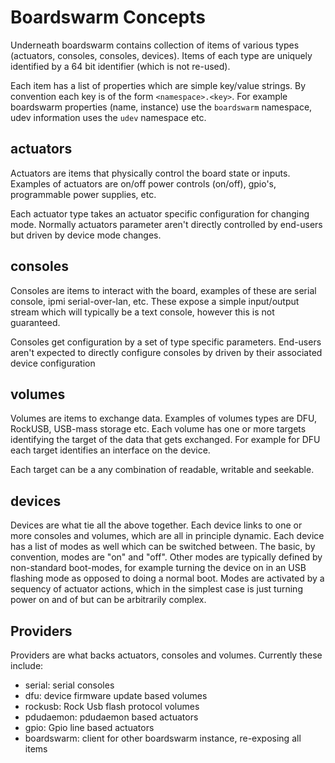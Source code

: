 # Boardswarm Concepts

Underneath boardswarm contains collection of items of various types (actuators,
consoles, consoles, devices). Items of each type are uniquely identified by a
64 bit identifier (which is not re-used).

Each item has a list of properties which are simple key/value strings. By
convention each key is of the form `<namespace>.<key>`. For example boardswarm
properties (name, instance) use the `boardswarm` namespace, udev information
uses the `udev` namespace etc.

## actuators

Actuators are items that physically control the board state or inputs. Examples of
actuators are on/off power controls (on/off), gpio's, programmable power supplies, etc.

Each actuator type takes an actuator specific configuration for changing mode.
Normally actuators parameter aren't directly controlled by end-users but driven
by device mode changes.

## consoles

Consoles are items to interact with the board, examples of these are
serial console, ipmi serial-over-lan, etc. These expose a simple input/output
stream which will typically be a text console, however this is not guaranteed.

Consoles get configuration by a set of type specific parameters. End-users
aren't expected to directly configure consoles by driven by their associated
device configuration

## volumes

Volumes are items to exchange data. Examples of volumes types are DFU, RockUSB,
USB-mass storage etc. Each volume has one or more targets identifying the
target of the data that gets exchanged. For example for DFU each target
identifies an interface on the device.

Each target can be a any combination of readable, writable and seekable.

## devices

Devices are what tie all the above together. Each device links to one or more
consoles and volumes, which are all in principle dynamic.
Each device has a list of modes as well which can be switched between. The basic,
by convention, modes are "on" and "off". Other modes are typically defined by
non-standard boot-modes, for example turning the device on in an USB flashing
mode as opposed to doing a normal boot. Modes are activated by a sequency of
actuator actions, which in the simplest case is just turning power on and of
but can be arbitrarily complex.

## Providers

Providers are what backs actuators, consoles and volumes. Currently these
include:
* serial: serial consoles
* dfu:  device firmware update based volumes
* rockusb: Rock Usb flash protocol volumes
* pdudaemon: pdudaemon based actuators
* gpio: Gpio line based actuators
* boardswarm: client for other boardswarm instance, re-exposing all items

